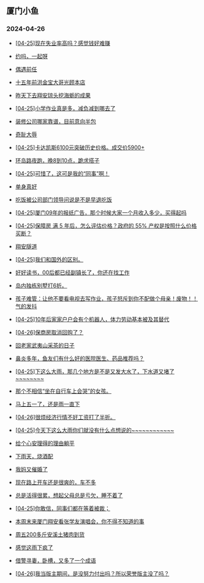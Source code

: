 ## 厦门小鱼 
### 2024-04-26

+ [[04-25]现在失业率高吗？感觉钱好难赚](http://bbs.xmfish.com/read-htm-tid-18181506.html)

+ [约吗，一起呀](http://bbs.xmfish.com/read-htm-tid-18181450.html)

+ [偶遇前任](http://bbs.xmfish.com/read-htm-tid-18181529.html)

+ [十五年前洪金宝大哥光顾本店](http://bbs.xmfish.com/read-htm-tid-18181594.html)

+ [昨天下去翔安琼头挖海蛎的成果](http://bbs.xmfish.com/read-htm-tid-18181472.html)

+ [[04-25]小学作业真是多，减负减到哪去了](http://bbs.xmfish.com/read-htm-tid-18181557.html)

+ [装修公司哪家靠谱，目前意向半包](http://bbs.xmfish.com/read-htm-tid-18181476.html)

+ [奇耻大辱](http://bbs.xmfish.com/read-htm-tid-18181744.html)

+ [[04-25]卡达凯斯6100元突破历史价格。成交价5900+](http://bbs.xmfish.com/read-htm-tid-18181743.html)

+ [环岛路夜跑，晚8到10点，跪求搭子](http://bbs.xmfish.com/read-htm-tid-18181666.html)

+ [[04-25]可惜了，这可是我的“同事”啊！](http://bbs.xmfish.com/read-htm-tid-18181533.html)

+ [单身真好](http://bbs.xmfish.com/read-htm-tid-18181507.html)

+ [吃饭被公司部门领导问说是不是早退吃饭](http://bbs.xmfish.com/read-htm-tid-18181642.html)

+ [[04-25]厦门09年的报纸广告，那个时候大家一个月收入多少，买得起吗](http://bbs.xmfish.com/read-htm-tid-18181707.html)

+ [[04-25]保障房 满 5 年后，怎么评估价格？政府的 55% 产权是按照什么价格买断？](http://bbs.xmfish.com/read-htm-tid-18181685.html)

+ [翔安隧道](http://bbs.xmfish.com/read-htm-tid-18181758.html)

+ [[04-25]我们和国外的区别。](http://bbs.xmfish.com/read-htm-tid-18181599.html)

+ [好好读书，00后都已经副镇长了，你还在找工作](http://bbs.xmfish.com/read-htm-tid-18181820.html)

+ [岛内独栋别墅打6折。](http://bbs.xmfish.com/read-htm-tid-18181847.html)

+ [孩子难管：让他不要看电视去写作业，孩子怒斥到你不配做个母亲！废物！！气的发抖](http://bbs.xmfish.com/read-htm-tid-18181703.html)

+ [[04-25]10年后家家户户会有个机器人，体力劳动基本被及其替代](http://bbs.xmfish.com/read-htm-tid-18181713.html)

+ [[04-26]保商房取消回购了？](http://bbs.xmfish.com/read-htm-tid-18181931.html)

+ [回老家武夷山采茶的日子](http://bbs.xmfish.com/read-htm-tid-18181874.html)

+ [鼻炎多年，鱼友们有什么好的医院医生、药品推荐吗？](http://bbs.xmfish.com/read-htm-tid-18181813.html)

+ [[04-25]下这么大雨，那几个地方是不是又发大水了，下水道又堵了~~~~~~~~](http://bbs.xmfish.com/read-htm-tid-18181797.html)

+ [那个不相信“坐在自行车上会哭”的女孩。](http://bbs.xmfish.com/read-htm-tid-18181871.html)

+ [马上五一了，还是雨一直下](http://bbs.xmfish.com/read-htm-tid-18181815.html)

+ [[04-26]很烦经济行情不好工资打了半折。](http://bbs.xmfish.com/read-htm-tid-18182056.html)

+ [[04-25]今天下这么大雨你们就没有什么点想说的~~~~~~~~~~~~](http://bbs.xmfish.com/read-htm-tid-18181828.html)

+ [给个心安理得的理由躺平](http://bbs.xmfish.com/read-htm-tid-18181936.html)

+ [下雨天，烧酒配](http://bbs.xmfish.com/read-htm-tid-18181850.html)

+ [我妈又催婚了](http://bbs.xmfish.com/read-htm-tid-18181857.html)

+ [现在路上开车还是很爽的，车不多](http://bbs.xmfish.com/read-htm-tid-18181889.html)

+ [总是活得很累，想起父母总是亏欠，睡不着了](http://bbs.xmfish.com/read-htm-tid-18181941.html)

+ [[04-25]你敢信，同事们都在等着被裁；](http://bbs.xmfish.com/read-htm-tid-18181894.html)

+ [本周末来厦门翔安看张学友演唱会，你不得不知道的事](http://bbs.xmfish.com/read-htm-tid-18181998.html)

+ [周五200多斤安溪土猪肉到货](http://bbs.xmfish.com/read-htm-tid-18181964.html)

+ [感觉这雨下疯了](http://bbs.xmfish.com/read-htm-tid-18181971.html)

+ [借警寻妻，卧槽，又多了一个成语](http://bbs.xmfish.com/read-htm-tid-18182101.html)

+ [[04-26]我当版主期间，是没努力付出吗？所以荣誉版主没了吗？](http://bbs.xmfish.com/read-htm-tid-18181934.html)

